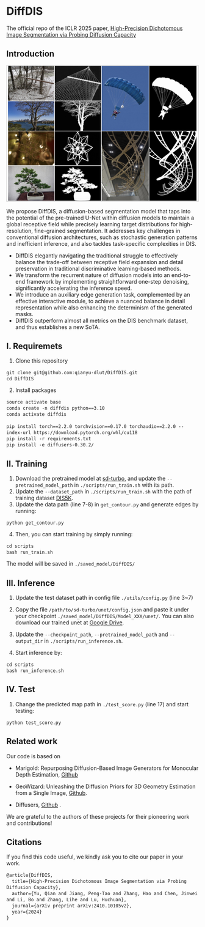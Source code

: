 # DiffDIS
The official repo of the ICLR 2025 paper, [High-Precision Dichotomous Image Segmentation via Probing Diffusion Capacity](https://arxiv.org/abs/2410.10105v2)




## Introduction

<p align="center">
    <img src="assets/image.png" alt="image" width="900"/>
</p>

We propose DiffDIS, a diffusion-based segmentation model that taps into the potential of the pre-trained U-Net within diffusion models to maintain a global receptive field while precisely learning target distributions for high-resolution, fine-grained segmentation. It addresses key challenges in conventional diffusion architectures, such as stochastic generation patterns and inefficient inference, and also tackles task-specific complexities in DIS.
- DiffDIS elegantly navigating the traditional struggle to effectively balance the trade-off between receptive field expansion and detail preservation in traditional discriminative learning-based methods.
- We transform the recurrent nature of diffusion models into an end-to-end framework by implementing straightforward one-step denoising, significantly accelerating the inference speed.
- We introduce an auxiliary edge generation task, complemented by an effective interactive module, to achieve a nuanced balance in detail representation while also enhancing the determinism of the generated masks.
- DiffDIS outperform almost all metrics on the DIS benchmark dataset, and thus establishes a new SoTA.




## I. Requiremets

1. Clone this repository
```
git clone git@github.com:qianyu-dlut/DiffDIS.git
cd DiffDIS
```

2.  Install packages

```
source activate base
conda create -n diffdis python==3.10
conda activate diffdis

pip install torch==2.2.0 torchvision==0.17.0 torchaudio==2.2.0 --index-url https://download.pytorch.org/whl/cu118
pip install -r requirements.txt
pip install -e diffusers-0.30.2/
```

## II. Training
1. Download the pretrained model at [sd-turbo](https://huggingface.co/stabilityai/sd-turbo), and update the `--pretrained_model_path` in `./scripts/run_train.sh` with its path.
2. Update the `--dataset_path` in `./scripts/run_train.sh` with the path of training dataset [DIS5K](https://drive.google.com/file/d/1O1eIuXX1hlGsV7qx4eSkjH231q7G1by1/view?usp=sharing).
3. Update the data path (line 7-8) in `get_contour.py` and generate edges by running:
```
python get_contour.py
```
4. Then, you can start training by simply running:
```
cd scripts
bash run_train.sh
```
The model will be saved in `./saved_model/DiffDIS/`

## III. Inference
1. Update the test dataset path in config file `./utils/config.py` (line 3~7)
2. Copy the file `/path/to/sd-turbo/unet/config.json` and paste it under your checkpoint `./saved_model/DiffDIS/Model_XXX/unet/`.
You can also download our trained unet at [Google Drive](https://drive.google.com/drive/folders/1U0go2eRZUy4Xrs15tgWASXcHV4wfURRI?usp=sharing).
3. Update the `--checkpoint_path`, `--pretrained_model_path` and `--output_dir` in `./scripts/run_inference.sh`. 

4. Start inference by:
```
cd scripts
bash run_inference.sh
```

## IV. Test
1. Change the predicted map path in `./test_score.py` (line 17) and start testing:
```
python test_score.py
```

<!-- You can get our prediction maps  at [Google Drive](https://drive.google.com/file/d/1aiqncRKFNd8qDXytSilGjY40rZa-Pkg7/view?usp=sharing). -->

## Related work
Our code is based on 

- Marigold: Repurposing Diffusion-Based Image Generators for Monocular Depth Estimation, [Github](https://github.com/prs-eth/marigold)

- GeoWizard: Unleashing the Diffusion Priors for 3D Geometry Estimation from a Single Image, [Github](https://github.com/fuxiao0719/GeoWizard). 

- Diffusers, [Github](https://github.com/huggingface/diffusers) .

We are grateful to the authors of these projects for their pioneering work and contributions!


## Citations
If you find this code useful, we kindly ask you to cite our paper in your work.
```
@article{DiffDIS,
  title={High-Precision Dichotomous Image Segmentation via Probing Diffusion Capacity},
  author={Yu, Qian and Jiang, Peng-Tao and Zhang, Hao and Chen, Jinwei and Li, Bo and Zhang, Lihe and Lu, Huchuan},
  journal={arXiv preprint arXiv:2410.10105v2},
  year={2024}
}

```
